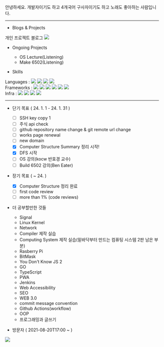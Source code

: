 안녕하세요. 개발자이기도 하고 4개국어 구사자이기도 하고 노래도 좋아하는 사람입니다.

***

- Blogs & Projects

개인 프로젝트 블로그 <a href="https://www.pajaritoprojects.com" rel="noreferrer" target="_blank"><img src="https://img.shields.io/static/v1?label=Blog&message=Pajarito Projects Blog&color=<COLOR>"/></a>
<br>

- Ongoing Projects

  - OS Lecture(Listening)
  - Make 6502(Listening)

- Skills

Languages : 
<img src="https://img.shields.io/badge/C-A8B9CC?style=flat-square&logo=C&logoColor=white"/>
<img src="https://img.shields.io/badge/Javascript-F7DF1E?style=flat-square&logo=JavaScript&logoColor=white"/>
<img src="https://img.shields.io/badge/HTML5-E34F26?style=flat-square&logo=HTML5&logoColor=white"/>
<img src="https://img.shields.io/badge/CSS3-1572B6?style=flat-square&logo=CSS3&logoColor=white"/>
<br>
Frameworks : 
<img src="https://img.shields.io/badge/EJS-b4ca65?style=flat-square&logoColor=white"/>
<img src="https://img.shields.io/badge/Bootstrap-7952B3?style=flat-square&logo=Bootstrap&logoColor=white"/>
<img src="https://img.shields.io/badge/React-61DAFB?style=flat-square&logo=React&logoColor=white"/>
<img src="https://img.shields.io/badge/Node.js-339933?style=flat-square&logo=Node.js&logoColor=white"/>
<img src="https://img.shields.io/badge/Express-000000?style=flat-square&logo=Express&logoColor=white"/>
<img src="https://img.shields.io/badge/Django-092E20?style=flat-square&logo=Django&logoColor=white"/>
<br>
Infra : 
<img src="https://img.shields.io/badge/Linux-FCC624?style=flat-square&logo=Linux&logoColor=white"/>
<img src="https://img.shields.io/badge/NGINX-009639?style=flat-square&logo=NGINX&logoColor=white"/>
<img src="https://img.shields.io/badge/DigitalOcean-0080FF?style=flat-square&logo=DigitalOcean&logoColor=white"/>
<img src="https://img.shields.io/badge/GithubPages-181717?style=flat-square&logo=GitHub&logoColor=white"/>

***

- 단기 목표 ( 24. 1. 1 - 24. 1. 31 )
  - [ ] SSH key copy 1
  - [ ] 주식 api check
  - [ ] github repository name change & git remote url change
  - [ ] works page renewal
  - [ ] new domain
  - [x] Computer Structure Summary 정리 시작!
  - [x] DFS 시작
  - [ ] OS 강의(kocw 반효경 교수)
  - [ ] Build 6502 강의(Ben Eater)

- 장기 목표 ( ~ 24. )
  - [x] Computer Structure 정리 완료
  - [ ] first code review
  - [ ] more than 1% (code reviews)

- 더 공부할만한 것들
  - Signal
  - Linux Kernel
  - Network
  - Compiler 제작 실습
  - Computing System 제작 실습(밑바닥부터 만드는 컴퓨팅 시스템 2판 남은 부분)
  - Rasberry Pi
  - BitMask
  - You Don't Know JS 2
  - GO
  - TypeScript
  - PWA
  - Jenkins
  - Web Accessibility
  - SEO
  - WEB 3.0
  - commit message convention
  - Github Actions(workflow)
  - OOP
  - 프로그래밍과 글쓰기

- 방문자 ( 2021-08-20T17:00 ~  )

<a href="https://hits.seeyoufarm.com"><img src="https://hits.seeyoufarm.com/api/count/incr/badge.svg?url=https%3A%2F%2Fgithub.com%2FPajaritoMoyqi&count_bg=%2379C83D&title_bg=%23555555&icon=&icon_color=%23E7E7E7&title=hits&edge_flat=false"/></a>